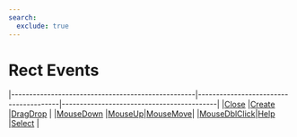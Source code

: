 ```yaml
---
search:
  exclude: true
---
```


<h1 class="heading"><span class="name">Rect Events</span></h1>

|---------------------------------------------------|---------------------------------------|-------------------------------------------|
|[Close](../methodorevents/close.md)                |[Create](../methodorevents/create.md)  |[DragDrop](../methodorevents/dragdrop.md)  |
|[MouseDown](../methodorevents/mousedown.md)        |[MouseUp](../methodorevents/mouseup.md)|[MouseMove](../methodorevents/mousemove.md)|
|[MouseDblClick](../methodorevents/mousedblclick.md)|[Help](../methodorevents/help.md)      |[Select](../methodorevents/select.md)      |
